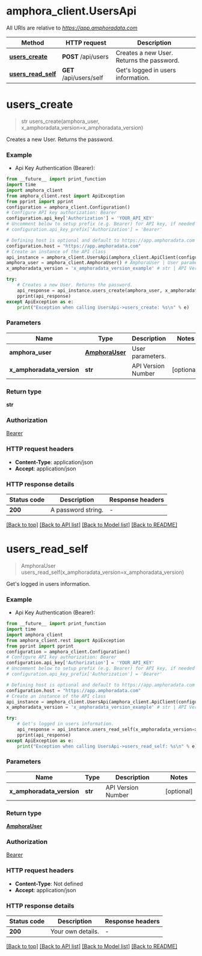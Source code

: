 # amphora_client.UsersApi

All URIs are relative to *https://app.amphoradata.com*

Method | HTTP request | Description
------------- | ------------- | -------------
[**users_create**](UsersApi.md#users_create) | **POST** /api/users | Creates a new User. Returns the password.
[**users_read_self**](UsersApi.md#users_read_self) | **GET** /api/users/self | Get&#39;s logged in users information.


# **users_create**
> str users_create(amphora_user, x_amphoradata_version=x_amphoradata_version)

Creates a new User. Returns the password.

### Example

* Api Key Authentication (Bearer):
```python
from __future__ import print_function
import time
import amphora_client
from amphora_client.rest import ApiException
from pprint import pprint
configuration = amphora_client.Configuration()
# Configure API key authorization: Bearer
configuration.api_key['Authorization'] = 'YOUR_API_KEY'
# Uncomment below to setup prefix (e.g. Bearer) for API key, if needed
# configuration.api_key_prefix['Authorization'] = 'Bearer'

# Defining host is optional and default to https://app.amphoradata.com
configuration.host = "https://app.amphoradata.com"
# Create an instance of the API class
api_instance = amphora_client.UsersApi(amphora_client.ApiClient(configuration))
amphora_user = amphora_client.AmphoraUser() # AmphoraUser | User parameters.
x_amphoradata_version = 'x_amphoradata_version_example' # str | API Version Number (optional)

try:
    # Creates a new User. Returns the password.
    api_response = api_instance.users_create(amphora_user, x_amphoradata_version=x_amphoradata_version)
    pprint(api_response)
except ApiException as e:
    print("Exception when calling UsersApi->users_create: %s\n" % e)
```

### Parameters

Name | Type | Description  | Notes
------------- | ------------- | ------------- | -------------
 **amphora_user** | [**AmphoraUser**](AmphoraUser.md)| User parameters. | 
 **x_amphoradata_version** | **str**| API Version Number | [optional] 

### Return type

**str**

### Authorization

[Bearer](../README.md#Bearer)

### HTTP request headers

 - **Content-Type**: application/json
 - **Accept**: application/json

### HTTP response details
| Status code | Description | Response headers |
|-------------|-------------|------------------|
**200** | A password string. |  -  |

[[Back to top]](#) [[Back to API list]](../README.md#documentation-for-api-endpoints) [[Back to Model list]](../README.md#documentation-for-models) [[Back to README]](../README.md)

# **users_read_self**
> AmphoraUser users_read_self(x_amphoradata_version=x_amphoradata_version)

Get's logged in users information.

### Example

* Api Key Authentication (Bearer):
```python
from __future__ import print_function
import time
import amphora_client
from amphora_client.rest import ApiException
from pprint import pprint
configuration = amphora_client.Configuration()
# Configure API key authorization: Bearer
configuration.api_key['Authorization'] = 'YOUR_API_KEY'
# Uncomment below to setup prefix (e.g. Bearer) for API key, if needed
# configuration.api_key_prefix['Authorization'] = 'Bearer'

# Defining host is optional and default to https://app.amphoradata.com
configuration.host = "https://app.amphoradata.com"
# Create an instance of the API class
api_instance = amphora_client.UsersApi(amphora_client.ApiClient(configuration))
x_amphoradata_version = 'x_amphoradata_version_example' # str | API Version Number (optional)

try:
    # Get's logged in users information.
    api_response = api_instance.users_read_self(x_amphoradata_version=x_amphoradata_version)
    pprint(api_response)
except ApiException as e:
    print("Exception when calling UsersApi->users_read_self: %s\n" % e)
```

### Parameters

Name | Type | Description  | Notes
------------- | ------------- | ------------- | -------------
 **x_amphoradata_version** | **str**| API Version Number | [optional] 

### Return type

[**AmphoraUser**](AmphoraUser.md)

### Authorization

[Bearer](../README.md#Bearer)

### HTTP request headers

 - **Content-Type**: Not defined
 - **Accept**: application/json

### HTTP response details
| Status code | Description | Response headers |
|-------------|-------------|------------------|
**200** | Your own details.  |  -  |

[[Back to top]](#) [[Back to API list]](../README.md#documentation-for-api-endpoints) [[Back to Model list]](../README.md#documentation-for-models) [[Back to README]](../README.md)

